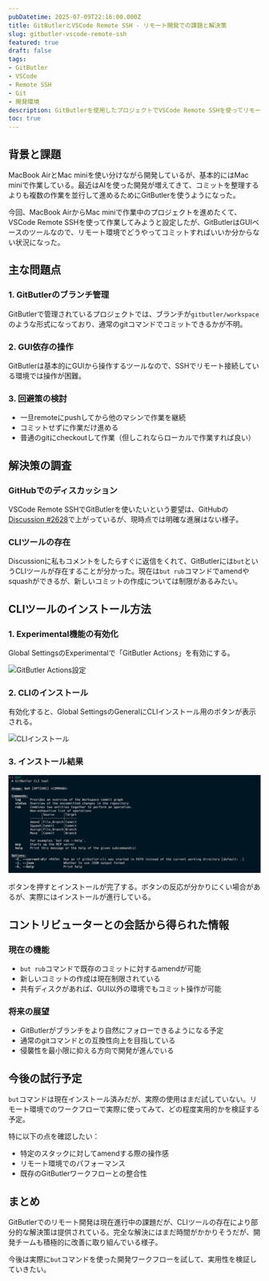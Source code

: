 ```yaml
---
pubDatetime: 2025-07-09T22:16:00.000Z
title: GitButlerとVSCode Remote SSH - リモート開発での課題と解決策
slug: gitbutler-vscode-remote-ssh
featured: true
draft: false
tags:
- GitButler
- VSCode
- Remote SSH
- Git
- 開発環境
description: GitButlerを使用したプロジェクトでVSCode Remote SSHを使ってリモート開発する際の課題と、CLIツールを使った解決策について
toc: true
---
```


## 背景と課題

MacBook AirとMac miniを使い分けながら開発しているが、基本的にはMac miniで作業している。最近はAIを使った開発が増えてきて、コミットを整理するよりも複数の作業を並行して進めるためにGitButlerを使うようになった。

今回、MacBook AirからMac miniで作業中のプロジェクトを進めたくて、VSCode Remote SSHを使って作業してみようと設定したが、GitButlerはGUIベースのツールなので、リモート環境でどうやってコミットすればいいか分からない状況になった。

## 主な問題点

### 1. GitButlerのブランチ管理

GitButlerで管理されているプロジェクトでは、ブランチが`gitbutler/workspace`のような形式になっており、通常のgitコマンドでコミットできるかが不明。

### 2. GUI依存の操作

GitButlerは基本的にGUIから操作するツールなので、SSHでリモート接続している環境では操作が困難。

### 3. 回避策の検討

- 一旦remoteにpushしてから他のマシンで作業を継続
- コミットせずに作業だけ進める
- 普通のgitにcheckoutして作業（但しこれならローカルで作業すれば良い）

## 解決策の調査

### GitHubでのディスカッション

VSCode Remote SSHでGitButlerを使いたいという要望は、GitHubの[Discussion #2628](https://github.com/gitbutlerapp/gitbutler/discussions/2628)で上がっているが、現時点では明確な進展はない様子。

### CLIツールの存在

Discussionに私もコメントをしたらすぐに返信をくれて、GitButlerには`but`というCLIツールが存在することが分かった。現在は`but rub`コマンドでamendやsquashができるが、新しいコミットの作成については制限があるみたい。

## CLIツールのインストール方法

### 1. Experimental機能の有効化

Global SettingsのExperimentalで「GitButler Actions」を有効にする。

![GitButler Actions設定](https://i.gyazo.com/b75f1065b2f4ca0f48c1d8aa7eb58d99.png)

### 2. CLIのインストール

有効化すると、Global SettingsのGeneralにCLIインストール用のボタンが表示される。

![CLIインストール](https://i.gyazo.com/68c0cdbf724705adea74e38a8cb7f1c4.png)

### 3. インストール結果

![インストール成功](../../assets/images/gitbutler-install.png)

ボタンを押すとインストールが完了する。ボタンの反応が分かりにくい場合があるが、実際にはインストールが進行している。

## コントリビューターとの会話から得られた情報

### 現在の機能

- `but rub`コマンドで既存のコミットに対するamendが可能
- 新しいコミットの作成は現在制限されている
- 共有ディスクがあれば、GUI以外の環境でもコミット操作が可能

### 将来の展望

- GitButlerがブランチをより自然にフォローできるようになる予定
- 通常のgitコマンドとの互換性向上を目指している
- 侵襲性を最小限に抑える方向で開発が進んでいる

## 今後の試行予定

`but`コマンドは現在インストール済みだが、実際の使用はまだ試していない。リモート環境でのワークフローで実際に使ってみて、どの程度実用的かを検証する予定。

特に以下の点を確認したい：

- 特定のスタックに対してamendする際の操作感
- リモート環境でのパフォーマンス
- 既存のGitButlerワークフローとの整合性

## まとめ

GitButlerでのリモート開発は現在進行中の課題だが、CLIツールの存在により部分的な解決策は提供されている。完全な解決にはまだ時間がかかりそうだが、開発チームも積極的に改善に取り組んでいる様子。

今後は実際に`but`コマンドを使った開発ワークフローを試して、実用性を検証していきたい。
